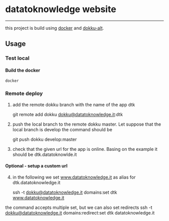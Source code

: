 # datatoknowledge website
-----------------------
this project is build using [docker](http://docker.io) and [dokku-alt](https://github.com/dokku-alt/dokku-alt).

## Usage

### Test local

#### Build the docker

    docker

### Remote deploy

1. add the remote dokku branch with the name of the app dtk

    git remote add dokku dokku@datatoknowledge.it:dtk

2. push the local branch to the remote dokku master. Let suppose that the local branch is develop the command should be

    git push dokku develop:master

3. check that the given url for the app is online. Basing on the example it should be dtk.datatoknowlde.it

#### Optional - setup a custom url

4. in the following we set www.datatoknowledge.it as alias for dtk.datatoknowledge.it

    ssh -t dokku@datatoknowledge.it domains:set dtk www.datatoknowledge.it

 the command accepts multiple set, but we can also set redirects
    ssh -t dokku@datatoknowledge.it domains:redirect:set dtk datatoknowledge.it


